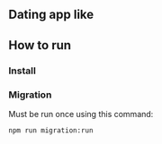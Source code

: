 ## Dating app like

## How to run

### Install

### Migration
Must be run once using this command:
```bash
npm run migration:run
```